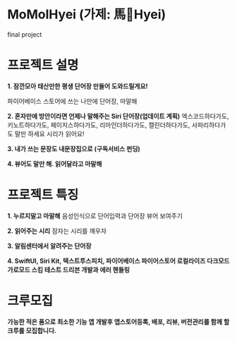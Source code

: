 # MoMolHyei (가제: 馬🐴Hyei)
final project 
# **프로젝트 설명**

**1. 잠깐모아 태산만한 평생 단어장 만들어 도와드릴게요!**

  파이어베이스 스토어에 쓰는 나만에 단어장, 마말해

**2. 혼자만에 방안이라면 언제나 말해주는 Siri 단어장(업데이트 계획)**
  엑스코드하다가도, 키노트하다가도, 페이지스하다가도, 리마인더하다가도, 캘린더하다가도, 사파리하다가도 말만 하세요 시리가 읽어요!

**3. 내가 쓰는 문장도 내문장집으로 (구독서비스 펀딩)**


**4. 뷰어도 말만 해. 읽어달라고 마말해**


# **프로젝트 특징**

**1. 누르지말고 마말해**
  음성인식으로 단어입력과 단어장 뷰어 보여주기

**2. 읽어주는 시리**
  잠자는 시리를 깨우자

**3. 알림센터에서 알려주는 단어장**

**4. SwiftUI, Siri Kit, 텍스트투스피치, 파이어베이스 파이어스토어 로컬라이즈 다크모드 가로모드 스킴 테스트 드리븐 개발과 에러 핸들링**

# **크루모집**

**가능한 적은 품으로 최소한 기능 앱 개발후 앱스토어등록, 배포, 리뷰, 버전관리를 함께 할 크루를 모집합니다.**
